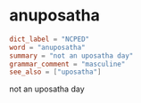 # anuposatha

``` toml
dict_label = "NCPED"
word = "anuposatha"
summary = "not an uposatha day"
grammar_comment = "masculine"
see_also = ["uposatha"]
```

not an uposatha day

